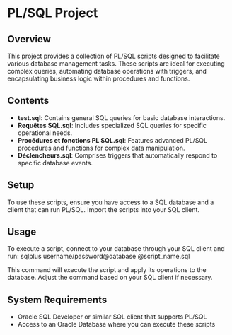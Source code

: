 # PL/SQL Project

## Overview
This project provides a collection of PL/SQL scripts designed to facilitate various database management tasks. These scripts are ideal for executing complex queries, automating database operations with triggers, and encapsulating business logic within procedures and functions.

## Contents
- **test.sql**: Contains general SQL queries for basic database interactions.
- **Requêtes SQL.sql**: Includes specialized SQL queries for specific operational needs.
- **Procédures et fonctions PL SQL.sql**: Features advanced PL/SQL procedures and functions for complex data manipulation.
- **Déclencheurs.sql**: Comprises triggers that automatically respond to specific database events.

## Setup
To use these scripts, ensure you have access to a SQL database and a client that can run PL/SQL. Import the scripts into your SQL client.

## Usage
To execute a script, connect to your database through your SQL client and run: sqlplus username/password@database @script_name.sql

This command will execute the script and apply its operations to the database. Adjust the command based on your SQL client if necessary.

## System Requirements
- Oracle SQL Developer or similar SQL client that supports PL/SQL
- Access to an Oracle Database where you can execute these scripts
